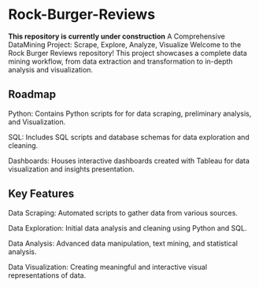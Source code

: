 # Rock-Burger-Reviews 
**This repository is currently under construction** 
A Comprehensive DataMining Project: Scrape, Explore, Analyze, Visualize
Welcome to the Rock Burger Reviews repository! This project showcases a complete data mining workflow, from data extraction and transformation to in-depth analysis and visualization. 

## Roadmap

Python: Contains Python scripts for for data scraping, preliminary analysis, and Visualization.

SQL: Includes SQL scripts and database schemas for data exploration and cleaning.

Dashboards: Houses interactive dashboards created with Tableau for data visualization and insights presentation.

## Key Features

Data Scraping: Automated scripts to gather data from various sources.

Data Exploration: Initial data analysis and cleaning using Python and SQL.

Data Analysis: Advanced data manipulation, text mining, and statistical analysis.

Data Visualization: Creating meaningful and interactive visual representations of data.
